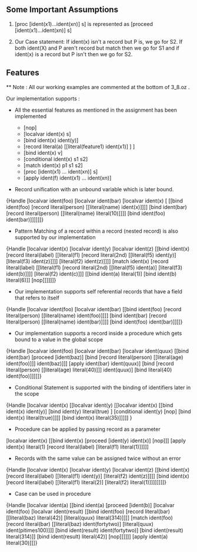 Some Important Assumptions 
-----------------------------

1. [proc [ident(x1)...ident(xn)] s] is represented as [proceed [ident(x1)...ident(xn)] s]

2. Our Case statement: If ident(x) isn't a record but P is, we go for S2. If both ident(X) and P aren't record but match then we go for S1 and if ident(x) is a record but P isn't then we go for S2.

Features
-----------

** Note : All our working examples are commented at the bottom of 3_8.oz . 

Our implementation supports :

* All the essential features as mentioned in the assignment has been implemented 
  * [nop]
  * [localvar ident(x) s]
  * [bind ident(x) ident(y)]
  * [record literal(a) [[literal(feature1) ident(x1)] ] ] 
  * [bind ident(x) v]
  * [conditional ident(x) s1 s2]
  * [match ident(x) p1 s1 s2]
  * [proc [ident(x1) ... ident(xn)] s]
  * [apply ident(f) ident(x1) ... ident(xn)]

* Record unification with an unbound variable which is later bound.

{Handle [localvar ident(foo)
  [localvar ident(bar) [localvar ident(x) [
   [[bind ident(foo) [record literal(person) [[literal(name) ident(x)]]]]
    [bind ident(bar) [record literal(person) [[literal(name) literal(10)]]]]
    [bind ident(foo) ident(bar)]]]]]]}

* Pattern Matching of a record within a record (nested record)  is also supported by our implementation

{Handle [localvar ident(x)
 [localvar ident(y)
  [localvar ident(z)
   [[bind ident(x)
     [record literal(label)
      [[literal(f1) [record literal(2nd) [[literal(f5) ident(y)] [literal(f3) ident(z)]]]]
      [literal(f2) ident(z)]]]]
    [match ident(x)
     [record literal(label) [[literal(f1) [record literal(2nd) [[literal(f5) ident(a)] [literal(f3) ident(b)]]]] [literal(f2) ident(c)]]] [[bind ident(a) literal(1)] [bind ident(b) literal(6)]] [nop]]]]]]}

* Our implementation supports self referential records that have a field that refers to itself
 
{Handle [localvar ident(foo)
  [localvar ident(bar)
   [[bind ident(foo) [record literal(person) [[literal(name) ident(foo)]]]]
    [bind ident(bar) [record literal(person) [[literal(name) ident(bar)]]]]
    [bind ident(foo) ident(bar)]]]]}

* Our implementation supports a record inside a procedure which gets bound to a value in the global scope 

{Handle [localvar ident(foo)
 [localvar ident(bar)
  [localvar ident(quux)
   [[bind ident(bar) [proceed [ident(baz)]
          [bind [record literal(person) [[literal(age) ident(foo)]]] ident(baz)]]]
    [apply ident(bar) ident(quux)]
    [bind [record literal(person) [[literal(age) literal(40)]]] ident(quux)]
    [bind literal(40) ident(foo)]]]]]}

* Conditional Statement is supported with the binding of identifiers later in the scope

{Handle [localvar ident(x)
 [[localvar ident(y)
   [[localvar ident(x)
     [[bind ident(x) ident(y)]
      [bind ident(y) literal(true) ]
      [conditional ident(y) [nop]
       [bind ident(x) literal(true)]]]]
    [bind ident(x) literal(35)]]]]]
}

* Procedure can be applied by passing record as a parameter

[localvar ident(x)
 [[bind ident(x)
   [proceed [ident(y) ident(x)] [nop]]]
  [apply ident(x)
   literal(1)
   [record literal(label) [literal(f1) literal(1)]]]]]

* Records with the same value can be assigned twice without an error

{Handle [localvar ident(x)
 [localvar ident(y)
  [localvar ident(z)
   [[bind ident(x)
     [record literal(label)
      [[literal(f1) ident(y)]
      [literal(f2) ident(z)]]]]
    [bind ident(x)
     [record literal(label) [[literal(f1) literal(2)] [literal(f2) literal(1)]]]]]]]]}

* Case can be used in procedure

{Handle [localvar ident(a) [[bind ident(a) [proceed [ident(b)] [localvar ident(foo)
 [localvar ident(result)
  [[bind ident(foo) [record literal(bar)
         [[literal(baz) literal(42)]
         [literal(quux) literal(314)]]]]
   [match ident(foo) [record literal(bar)
          [[literal(baz) ident(fortytwo)]
          [literal(quux) ident(pitimes100)]]] [bind ident(result) ident(fortytwo)]
    [bind ident(result) literal(314)]]
   [bind ident(result) literal(42)]
   [nop]]]]]] [apply ident(a) literal(30)]]]}
